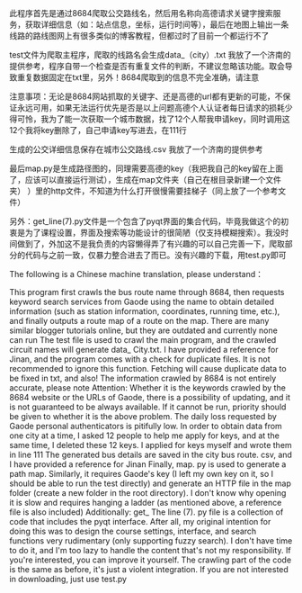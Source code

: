 此程序首先是通过8684爬取公交路线名，然后用名称向高德请求关键字搜索服务，获取详细信息（如：站点信息，坐标，运行时间等），最后在地图上输出一条线路的路线图网上有很多类似的博客教程，但都过时了目前一个都运行不了

test文件为爬取主程序，爬取的线路名会生成data_（city）.txt 我放了一个济南的提供参考，程序自带一个检查是否有重复文件的判断，不建议忽略该功能。取会导致重复数据固定在txt里，另外！8684爬取到的信息不完全准确，请注意

注意事项：无论是8684网站抓取的关键字、还是高德的url都有更新的可能，不保证永远可用，如果无法运行优先是否是以上问题高德个人认证者每日请求的损耗少得可怜，我为了能一次获取一个城市数据，找了12个人帮我申请key，同时调用这12个我将key删除了，自己申请key写进去，在111行

生成的公交详细信息保存在城市公交路线.csv 我放了一个济南的提供参考

最后map.py是生成路径图的，同理需要高德的key（我把我自己的key留在上面了，应该可以直接运行测试），生成在map文件夹（自己在根目录新建一个文件夹） ）里的http文件，不知道为什么打开很慢需要挂梯子（同上放了一个参考文件）

另外：get_line(7).py文件是一个包含了pyqt界面的集合代码，毕竟我做这个的初衷是为了课程设置，界面及搜索等功能设计的很简陋（仅支持模糊搜索）。我没时间做到了，外加这不是我负责的内容懒得弄了有兴趣的可以自己完善一下，爬取部分的代码与之前一致，仅暴力整合进去了而已。没有兴趣的下载，用test.py即可


The following is a Chinese machine translation, please understand：


This program first crawls the bus route name through 8684, then requests keyword search services from Gaode using the name to obtain detailed information (such as station information, coordinates, running time, etc.), and finally outputs a route map of a route on the map. There are many similar blogger tutorials online, but they are outdated and currently none can run
The test file is used to crawl the main program, and the crawled circuit names will generate data_ City.txt. I have provided a reference for Jinan, and the program comes with a check for duplicate files. It is not recommended to ignore this function. Fetching will cause duplicate data to be fixed in txt, and also! The information crawled by 8684 is not entirely accurate, please note
Attention: Whether it is the keywords crawled by the 8684 website or the URLs of Gaode, there is a possibility of updating, and it is not guaranteed to be always available. If it cannot be run, priority should be given to whether it is the above problem. The daily loss requested by Gaode personal authenticators is pitifully low. In order to obtain data from one city at a time, I asked 12 people to help me apply for keys, and at the same time, I deleted these 12 keys. I applied for keys myself and wrote them in line 111
The generated bus details are saved in the city bus route. csv, and I have provided a reference for Jinan
Finally, map. py is used to generate a path map. Similarly, it requires Gaode's key (I left my own key on it, so I should be able to run the test directly) and generate an HTTP file in the map folder (create a new folder in the root directory). I don't know why opening it is slow and requires hanging a ladder (as mentioned above, a reference file is also included)
Additionally: get_ The line (7). py file is a collection of code that includes the pyqt interface. After all, my original intention for doing this was to design the course settings, interface, and search functions very rudimentary (only supporting fuzzy search). I don't have time to do it, and I'm too lazy to handle the content that's not my responsibility. If you're interested, you can improve it yourself. The crawling part of the code is the same as before, it's just a violent integration. If you are not interested in downloading, just use test.py
